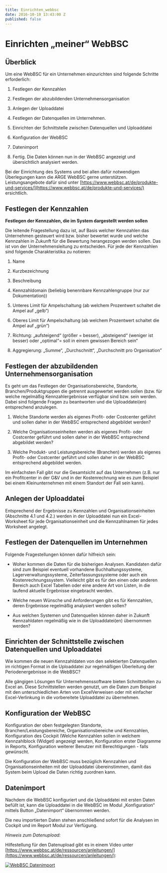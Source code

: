 ```yaml
---
title: Einrichten_webbsc
date: 2016-10-10 13:43:00 Z
published: false
---
```


# Einrichten „meiner“ WebBSC

## Überblick

Um eine WebBSC für ein Unternehmen einzurichten sind folgende Schritte erforderlich:

1. Festlegen der Kennzahlen

2. Festlegen der abzubildenden Unternehmensorganisation

3. Anlegen der Uploaddatei

4. Festlegen der Datenquellen im Unternehmen.

5. Einrichten der Schnittstelle zwischen Datenquellen und Uploaddatei

6. Konfiguration der WebBSC

7. Datenimport

8. Fertig. Die Daten können nun in der WebBSC angezeigt und übersichtlich analysiert werden.

Bei der Einrichtung des Systems und bei allen dafür notwendigen Überlegungen kann die ARGE WebBSC gerne unterstützen. Leistungsangebote dafür sind unter [https://www.webbsc.at/de/produkte-und-services/](https://www.webbsc.at/de/produkte-und-services/) ersichtlich.

## Festlegen der Kennzahlen

**Festlegen der Kennzahlen, die im System dargestellt werden sollen**

Die leitende Fragestellung dazu ist, auf Basis welcher Kennzahlen das Unternehmen gesteuert wird bzw. bisher bewertet wurde und welche Kennzahlen in Zukunft für die Bewertung herangezogen werden sollen. Das ist von der Unternehmensleitung zu entscheiden. Für jede der Kennzahlen sind folgende Charakteristika zu notieren:

1. Name

2. Kurzbezeichnung

3. Beschreibung

4. Kennzahldomain (beliebig benennbare Kennzahlengruppe (nur zur Dokumentation))

5. Unteres Limit für Ampelschaltung (ab welchem Prozentwert schaltet die Ampel auf „gelb“)

6. Oberes Limit für Ampelschaltung (ab welchem Prozentwert schaltet die Ampel auf „grün“)

7. Richtung: „aufsteigend“ (größer = besser), „absteigend“ (weniger ist besser) oder „optimal“= soll in einem gewissen Bereich sein“

8. Aggregierung: „Summe“, „Durchschnitt“, „Durchschnitt pro Organisation”

## Festlegen der abzubildenden Unternehmensorganisation

Es geht um das Festlegen der Organisationsbereiche, Standorte, Branchen/Produktgruppen die getrennt ausgewertet werden sollen (bzw. für welche regelmäßig Kennzahlergebnisse verfügbar sind bzw. sein werden. Dabei sind folgende Fragen zu beantworten und die Uploaddatei(en) entsprechend anzulegen.

1. Welche Standorte werden als eigenes Profit- oder Costcenter geführt und sollen daher in der WebBSC entsprechend abgebildet werden?

2. Welche Organisationseinheiten werden als eigenes Profit- oder Costcenter geführt und sollen daher in der WebBSC entsprechend abgebildet werden?

3. Welche Produkt- und Leistungsbereiche (Branchen) werden als eigenes Profit- oder Costcenter geführt und sollen daher in der WebBSC entsprechend abgebildet werden.

Im einfachsten Fall gibt nur die Gesamtsicht auf das Unternehmen (z.B. nur ein Profitcenter in der G&V und in der Kostenrechnung wie es zum Beispiel bei einem Kleinunternehmen mit einem Standort der Fall sein kann).

## Anlegen der Uploaddatei

Entsprechend der Ergebnisse zu Kennzahlen und Organisationseinheiten (Abschnitte 4.1 und 4.2.) werden in der Uploaddatei nun ein Excel-Worksheet für jede Organisationseinheit und die Kennzahlnamen für jedes Worksheet angelegt.

## Festlegen der Datenquellen im Unternehmen

Folgende Fragestellungen können dafür hilfreich sein:

* Woher kommen die Daten für die bisherigen Analysen. Kandidaten dafür sind zum Beispiel eventuell vorhandene Buchhaltungssysteme, Lagerverwaltungssysteme, Zeiterfassungssysteme oder auch ein Kostenrechnungssystem. Vielleicht gibt es für den einen oder anderen Bereich auch Excel Tabellen oder eine andere Art von Listen, in die laufend aktuelle Ergebnisse eingebracht werden.

* Welche neuen Wünsche und Anforderungen gibt es für Kennzahlen, deren Ergebnisse regelmäßig analysiert werden sollen?

* Aus welchen Systemen und Datenquellen können daher in Zukunft Kennzahldaten regelmäßig wie in die Uploaddatei(en) übernommen werden?

## Einrichten der Schnittstelle zwischen Datenquellen und Uploaddatei

Wie kommen die neuen Kennzahldaten von den selektierten Datenquellen im richtigen Format in die Uploaddatei zur regelmäßigen Überleitung der Periodenergebnisse in die WebBSC?

Alle gängigen Lösungen für Unternehmenssoftware bieten Schnittstellen zu Excel an. Diese Schnittstellen werden genutzt, um die Daten zum Beispiel mit den unterschiedlichen Arten von ExcelVerweisen oder mit einfacher Excel-Verlinkung in die vorbereitete Uploaddatei zu übernehmen.

## Konfiguration der WebBSC

Konfiguration der oben festgelegten Standorte, Branchen/Leistungsbereiche, Organisationsbereiche und Kennzahlen, Konfiguration des Cockpit (Welche Kennzahlen sollen in welchem Kennzahlblock (Widget) angezeigt werden, Konfiguration erster Diagramme in Reports, Konfiguration weiterer Benutzer mit Berechtigungen - falls gewünscht.

Die Konfiguration der WebBSC muss bezüglich Kennzahlen und Organisationseinheiten mit der Uploaddatei übereinstimmen, damit das System beim Upload die Daten richtig zuordnen kann.

## Datenimport

Nachdem die WebBSC konfiguriert und die Uploaddatei mit ersten Daten befüllt ist, kann die Uploaddatei in die WebBSC im Modul „Konfiguration“ mittels Button „Datenimport“ übernommen werden.

Die neu importierten Daten stehen anschließend sofort für die Analysen im Cockpit und im Report Modul zur Verfügung.

*Hinweis zum Datenupload:*

Hilfestellung für den Datenupload gibt es in einem Video unter [https://www.webbsc.at/de/ressourcen/anleitungen/](https://www.webbsc.at/de/ressourcen/anleitungen/):

[![WebBSC Datenimport](http://img.youtube.com/vi/PM6b2ur6shQ/0.jpg)](https://www.youtube.com/watch?v=PM6b2ur6shQ)
